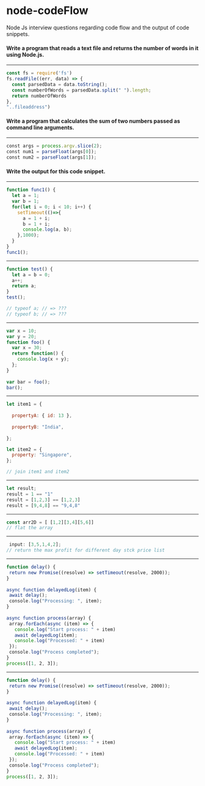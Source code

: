 # node-codeFlow
Node Js interview questions regarding code flow and the output of code snippets.

#### Write a program that reads a text file and returns the number of words in it using Node.js.
---
```JavaScript
const fs = require('fs')
fs.readFile((err, data) => {
  const parsedData = data.toString();
  const numberOfWords = parsedData.split(" ").length;
  return numberOfWords
},
"..fileaddress")
```

#### Write a program that calculates the sum of two numbers passed as command line arguments.
---
```JavaScript
const args = process.argv.slice(2);
const num1 = parseFloat(args[0]);
const num2 = parseFloat(args[1]);
```

#### Write the output for this code snippet.
---
```JavaScript
function func1() {  
  let a = 1;  
  var b = 1;  
  for(let i = 0; i < 10; i++) {  
    setTimeout(()=>{  
      a = 1 + i;  
      b = 1 + i;  
      console.log(a, b);  
    },1000);  
  }  
}  
func1();
```
---
```JavaScript
function test() {  
  let a = b = 0;  
  a++;  
  return a;  
}  
test();

// typeof a; // => ???  
// typeof b; // => ???
```
---
```JavaScript
var x = 10; 
var y = 20; 
function foo() { 
  var x = 30; 
  return function() { 
    console.log(x + y); 
  }; 
} 
  
var bar = foo(); 
bar();
```
---
```JavaScript
let item1 = {
 
  propertyA: { id: 13 },
 
  propertyB: "India",
 
};

let item2 = {
  property: "Singapore",
};

// join item1 and item2
```
---
```JavaScript
let result;
result = 1 == "1"
result = [1,2,3] == [1,2,3]
result = [9,4,8] == "9,4,8"
```
---
```JavaScript
const arr2D = [ [1,2][3,4][5,6]]
// flat the array
```
---
```JavaScript
 input: [3,5,1,4,2];
// return the max profit for different day stck price list
```
---
```JavaScript
function delay() {
 return new Promise((resolve) => setTimeout(resolve, 2000));
}
 
async function delayedLog(item) {
 await delay();
 console.log("Processing: ", item);
}
 
async function process(array) {
 array.forEach(async (item) => {
   console.log("Start process: " + item)
   await delayedLog(item);
   console.log("Processed: " + item)
 });
 console.log("Process completed");
}
process([1, 2, 3]);
```
---
```JavaScript
function delay() {
 return new Promise((resolve) => setTimeout(resolve, 2000));
}
 
async function delayedLog(item) {
 await delay();
 console.log("Processing: ", item);
}
 
async function process(array) {
 array.forEach(async (item) => {
   console.log("Start process: " + item)
   await delayedLog(item);
   console.log("Processed: " + item)
 });
 console.log("Process completed");
}
process([1, 2, 3]);
```
